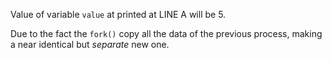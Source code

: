 Value of variable `value` at printed at LINE A will be 5.

Due to the fact the `fork()` copy all the data of the previous process, making a near identical but *separate* new one.
